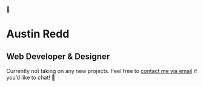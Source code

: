 <span class="emoji hello">👋</span>
# Austin Redd
## Web Developer & Designer
Currently not taking on any new projects.
Feel free to [contact me via email](mailto:austin+website@austinredd.com) if you’d like to chat!
<span class="emoji rocket">🚀</span>
